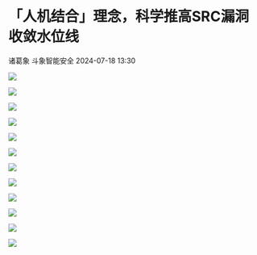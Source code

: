 #  「人机结合」理念，科学推高SRC漏洞收敛水位线   
诸葛象  斗象智能安全   2024-07-18 13:30  
  
![](https://mmbiz.qpic.cn/sz_mmbiz_gif/hrWzJ3hmo1bqwfVQgcWawMWuJAgrvAneHfwh7XWg8NXYQphEvDVTiaX7ag2PIuJjSWoYfuyReRtML69cV87L1eQ/640?wx_fmt=gif&from=appmsg "")  
  
![](https://mmbiz.qpic.cn/sz_mmbiz_png/hrWzJ3hmo1bqwfVQgcWawMWuJAgrvAneEQzibA5x2pZZbEzXaTK4eCWeexso2mRRowdu8TQQba6tdwmAmaLhHug/640?wx_fmt=png&from=appmsg "")  
  
![](https://mmbiz.qpic.cn/sz_mmbiz_png/hrWzJ3hmo1bqwfVQgcWawMWuJAgrvAne3Pdicv5tIyDQuiaTpJPJ8l6zdnz3I7HuhiaukZDz4YoFs60aQjDDicvFCw/640?wx_fmt=png&from=appmsg "")  
  
![](https://mmbiz.qpic.cn/sz_mmbiz_gif/hrWzJ3hmo1bqwfVQgcWawMWuJAgrvAnePWAia96dyupHUQC5vEQlrBnaqTvmKRoDNSvzsrrHVLPDUYOOiayQjwkw/640?wx_fmt=gif&from=appmsg "")  
  
![](https://mmbiz.qpic.cn/sz_mmbiz_png/hrWzJ3hmo1bqwfVQgcWawMWuJAgrvAnetW3nZictGGib7WfOicotf9oXVZnu5VVFicWo14SDXWAeTfAHbmmf0DSezQ/640?wx_fmt=png&from=appmsg "")  
  
![](https://mmbiz.qpic.cn/sz_mmbiz_png/hrWzJ3hmo1bqwfVQgcWawMWuJAgrvAneiabII6oUqSs95gt8z0qqzib9oYRuJj3D9jQYeTHQxaC3xWQlBdu0DiaWQ/640?wx_fmt=png&from=appmsg "")  
  
![](https://mmbiz.qpic.cn/sz_mmbiz_png/hrWzJ3hmo1bqwfVQgcWawMWuJAgrvAneRLtEpEibibYUsmC46gx40udpx4jVgiauqFb26n24QDPMSBBxH1A5Ee2Zw/640?wx_fmt=png&from=appmsg "")  
  
![](https://mmbiz.qpic.cn/sz_mmbiz_gif/hrWzJ3hmo1bqwfVQgcWawMWuJAgrvAne466GiaibvPpgAia45xAvV9iaD8geoGS46JIklsnibleUZbUiaPACD4xibWcKg/640?wx_fmt=gif&from=appmsg "")  
  
![](https://mmbiz.qpic.cn/sz_mmbiz_png/hrWzJ3hmo1bqwfVQgcWawMWuJAgrvAnefX7I3dKHJxyu05ibOVX6b8opGpgjLn5yDZPKibeefur21icQemxV4rPXQ/640?wx_fmt=png&from=appmsg "")  
  
![](https://mmbiz.qpic.cn/sz_mmbiz_png/hrWzJ3hmo1bqwfVQgcWawMWuJAgrvAnexrNze7IZ8Tib0YToD6N2yLQV5XYMPIeHt1v43HOtvzPzZbuJ8icU8cibQ/640?wx_fmt=png&from=appmsg "")  
  
![](https://mmbiz.qpic.cn/sz_mmbiz_gif/hrWzJ3hmo1bqwfVQgcWawMWuJAgrvAneMwvFQKQibiasSjvUCKU7PtkZ6kwv92rpVBWgWMDicVFqQ1HktJqacJKYQ/640?wx_fmt=gif&from=appmsg "")  
  
[](http://mp.weixin.qq.com/s?__biz=MzU0MDI1MjUxMg==&mid=2247517820&idx=2&sn=ff05daa6b2d3602644f1db1f7e74617d&chksm=fb3ec673cc494f65caf9bd0d66da34e3761d2412cb5d26150c6b970bb7a666b0623d6bbb9f81&scene=21#wechat_redirect)  
  
[](http://mp.weixin.qq.com/s?__biz=MzU0MDI1MjUxMg==&mid=2247516860&idx=2&sn=f197c0cdf3d176d2ab041bcd6d65d805&chksm=fb3ec2b3cc494ba5ac0953025d3eeb1d8ebc1bcb27f3cc64279d56ea59d19705fdef1ca5120b&scene=21#wechat_redirect)  
  
[](http://mp.weixin.qq.com/s?__biz=MzU0MDI1MjUxMg==&mid=2247504733&idx=1&sn=8acd873f0ae7bbd4013268542fc3a70e&chksm=fb3e9352cc491a44ae53debdce97325d5e79b482ca402f9ddc708804523e0591f92a47f664e8&scene=21#wechat_redirect)  
  
  
![](https://mmbiz.qpic.cn/mmbiz_gif/IzoUxlR3uC3VT5T84OIlPJSPEtehpb7k1LNWlE9NP18iaO9ZFv3JgFMEk5KictJl6DqsHB5w6HYdOqAMOVFNeTUg/640?wx_fmt=gif "")  
  
  
